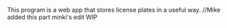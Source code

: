 This program is a web app that stores license plates in a useful way. //Mike added this part
minki's edit
WIP

